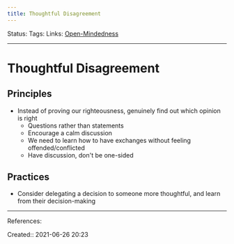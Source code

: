 ```yaml
---
title: Thoughtful Disagreement
---
```

Status:
Tags: 
Links: [Open-Mindedness](out/open-mindedness.md)
___
# Thoughtful Disagreement
## Principles
- Instead of proving our righteousness, genuinely find out which opinion is right
	- Questions rather than statements
	- Encourage a calm discussion
	- We need to learn how to have exchanges without feeling offended/conflicted
	- Have discussion, don't be one-sided
## Practices
- Consider delegating a decision to someone more thoughtful, and learn from their decision-making
___
References:

Created:: 2021-06-26 20:23